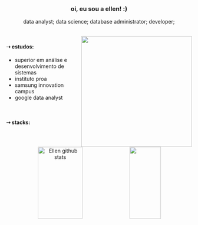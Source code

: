 <h3 align="center"> oi, eu sou a ellen! :) </h3>
<p align="center"> data analyst; data science; database administrator; developer; </p>

<br>

<img align="right" width="300px" src="https://i.pinimg.com/736x/21/1d/7c/211d7caf39a8bbaa0e4804f453bb87fd.jpg"/>
<div align="left">
    <h4> ➝ estudos: </h4>
        <ul>
            <li> superior em análise e desenvolvimento de sistemas </li>
            <li> instituto proa </li>
            <li> samsung innovation campus </li>
            <li> google data analyst </li>
        </ul>
</div>

<br>

<h4> ➝ stacks: </h4>
    <div align="center">  
        <img width="49%" height="195px" src="https://github-readme-stats.vercel.app/api?username=ellensteixeira&show_icons=true&count_private=true&hide_border=true&title_color=f0ebd8&icon_color=3e5c76&text_color=f0ebd8&bg_color=0d1117" alt="Ellen github stats" /> 
        <img width="41%" height="195px" src="https://github-readme-stats.vercel.app/api/top-langs/?username=ellensteixeira&layout=compact&hide_border=true&title_color=f0ebd8&text_color=f0ebd8&bg_color=0d1117" />
    </div>
